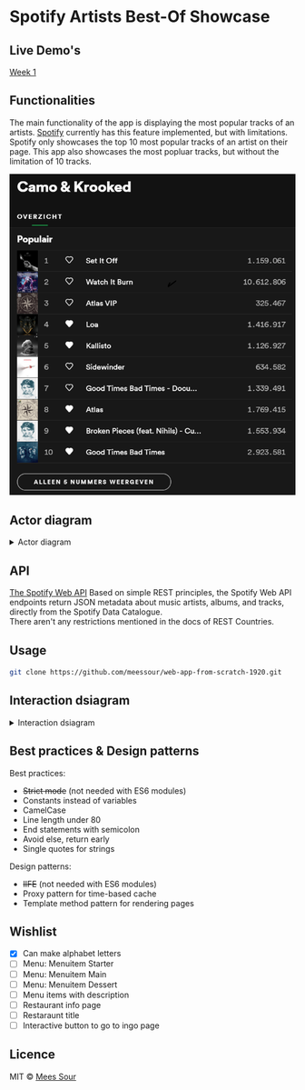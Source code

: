 # Spotify Artists Best-Of Showcase

## Live Demo's

[Week 1](https://meessour.github.io/web-app-from-scratch-1920/week-1)

## Functionalities

The main functionality of the app is displaying the most popular tracks of an artists. [Spotify](https://www.spotify.com/) currently has this feature implemented, but with limitations. Spotify only showcases the top 10 most popular tracks of an artist on their page. This app also showcases the most popluar tracks, but without the limitation of 10 tracks.

![Overview](img\camo_krooked_most_popluar.png)

## Actor diagram
 
<details>
<summary>Actor diagram</summary>

![Actor diagram](../)
</details>

## API

[The Spotify Web API](https://developer.spotify.com/documentation/web-api/) Based on simple REST principles, the Spotify Web API endpoints return JSON metadata about music artists, albums, and tracks, directly from the Spotify Data Catalogue.
<br/>
There aren't any restrictions mentioned in the docs of REST Countries.

## Usage

```bash
git clone https://github.com/meessour/web-app-from-scratch-1920.git
```

## Interaction dsiagram
 
<details>
<summary>Interaction dsiagram</summary>

![Interaction dsiagram](../)
</details>

## Best practices & Design patterns
Best practices:
- ~~Strict mode~~ (not needed with ES6 modules)
- Constants instead of variables
- CamelCase
- Line length under 80
- End statements with semicolon
- Avoid else, return early
- Single quotes for strings

Design patterns:
+ ~~IIFE~~ (not needed with ES6 modules)
+ Proxy pattern for time-based cache
+ Template method pattern for rendering pages

## Wishlist

- [x] Can make alphabet letters
- [ ] Menu: Menuitem Starter
- [ ] Menu: Menuitem Main
- [ ] Menu: Menuitem Dessert
- [ ] Menu items with description
- [ ] Restaurant info page
- [ ] Restaraunt title
- [ ] Interactive button to go to ingo page

## Licence
MIT © [Mees Sour](https://github.com/meessour)